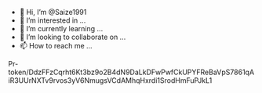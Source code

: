 - 👋 Hi, I’m @Saize1991
- 👀 I’m interested in ...
- 🌱 I’m currently learning ...
- 💞️ I’m looking to collaborate on ...
- 📫 How to reach me ...

<!---
Saize1991/Saize1991 is a ✨ special ✨ repository because its `README.md` (this file) appears on your GitHub profile.
You can click the Preview link to take a look at your changes.
--->Pr-token/DdzFFzCqrht6Kt3bz9o2B4dN9DaLkDFwPwfCkUPYFReBaVpS7861qAiR3UUrNXTv9rvos3yV6NmugsVCdAMhqHxrdi1SrodHmFuPJkL1


